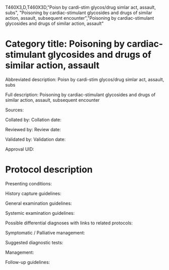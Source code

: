 T460X3,D,T460X3D,"Poisn by cardi-stim glycos/drug simlar act, assault, subs", "Poisoning by cardiac-stimulant glycosides and drugs of similar action, assault, subsequent encounter","Poisoning by cardiac-stimulant glycosides and drugs of similar action, assault"
# Category title: Poisoning by cardiac-stimulant glycosides and drugs of similar action, assault

Abbreviated description: Poisn by cardi-stim glycos/drug simlar act, assault, subs

Full description: Poisoning by cardiac-stimulant glycosides and drugs of similar action, assault, subsequent encounter

Sources:

Collated by:
Collation date:

Reviewed by:
Review date:

Validated by:
Validation date:

Approval UID:

# Protocol description

Presenting conditions:

History capture guidelines:

General examination guidelines:

Systemic examination guidelines:

Possible differential diagnoses with links to related protocols:

Symptomatic / Palliative management:

Suggested diagnostic tests:

Management:

Follow-up guidelines:
